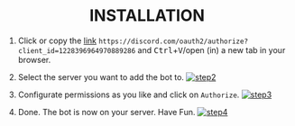 <h1 align="center">
INSTALLATION
</h1>

1. Click or copy the [link](https://discord.com/oauth2/authorize?client_id=1228396964970889286) ``https://discord.com/oauth2/authorize?client_id=1228396964970889286`` and <kbd>Ctrl</kbd>+<kbd>V</kbd>/open (in) a new tab in your browser.

2. Select the server you want to add the bot to.
[![step2](https://mono-sgwc.github.io/Buckshot-Roulette-Discord-Bot/web/images/step2.png)](https://mono-sgwc.github.io/Buckshot-Roulette-Discord-Bot/web/how-to/install.html)

3. Configurate permissions as you like and click on ``Authorize``.
[![step3](https://mono-sgwc.github.io/Buckshot-Roulette-Discord-Bot/web/images/step3.png)](https://mono-sgwc.github.io/Buckshot-Roulette-Discord-Bot/web/how-to/install.html)

4. Done. The bot is now on your server. Have Fun.
[![step4](https://mono-sgwc.github.io/Buckshot-Roulette-Discord-Bot/web/images/step4.png)](https://mono-sgwc.github.io/Buckshot-Roulette-Discord-Bot/web/how-to/install.html)
